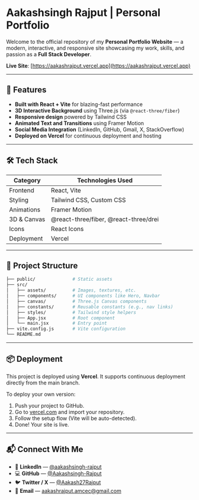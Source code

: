 # Aakashsingh Rajput | Personal Portfolio

Welcome to the official repository of my **Personal Portfolio Website** — a modern, interactive, and responsive site showcasing my work, skills, and passion as a **Full Stack Developer**.

**Live Site**: [https://aakashrajput.vercel.app](https://aakashrajput.vercel.app)

---

## 🚀 Features

- **Built with React + Vite** for blazing-fast performance
- **3D Interactive Background** using Three.js (via `@react-three/fiber`)
- **Responsive design** powered by Tailwind CSS
- **Animated Text and Transitions** using Framer Motion
- **Social Media Integration** (LinkedIn, GitHub, Gmail, X, StackOverflow)
- **Deployed on Vercel** for continuous deployment and hosting

---

## 🛠️ Tech Stack

| Category        | Technologies Used                          |
|-----------------|---------------------------------------------|
| Frontend        | React, Vite                                 |
| Styling         | Tailwind CSS, Custom CSS                    |
| Animations      | Framer Motion                               |
| 3D & Canvas     | @react-three/fiber, @react-three/drei       |
| Icons           | React Icons                                 |
| Deployment      | Vercel                                       |

---
## 🧩 Project Structure

```bash
├── public/              # Static assets
├── src/
│   ├── assets/          # Images, textures, etc.
│   ├── components/      # UI components like Hero, Navbar
│   ├── canvas/          # Three.js Canvas components
│   ├── constants/       # Reusable constants (e.g., nav links)
│   ├── styles/          # Tailwind style helpers
│   ├── App.jsx          # Root component
│   └── main.jsx         # Entry point
├── vite.config.js       # Vite configuration
└── README.md
````

---

## 📦 Deployment

This project is deployed using **Vercel**. It supports continuous deployment directly from the main branch.

To deploy your own version:

1. Push your project to GitHub.
2. Go to [vercel.com](https://vercel.com) and import your repository.
3. Follow the setup flow (Vite will be auto-detected).
4. Done! Your site is live.

---

## 📬 Connect With Me

* 🔗 **LinkedIn** — [@aakashsingh-rajput](https://www.linkedin.com/in/aakashsingh-rajput)
* 💻 **GitHub** — [@Aakashsingh-Rajput](https://github.com/Aakashsingh-Rajput)
* 🐦 **Twitter / X** — [@Aakash27Rajput](https://twitter.com/Aakash27Rajput)
* 📧 **Email** — [aakashrajput.amcec@gmail.com](mailto:aakashrajput.amcec@gmail.com)

